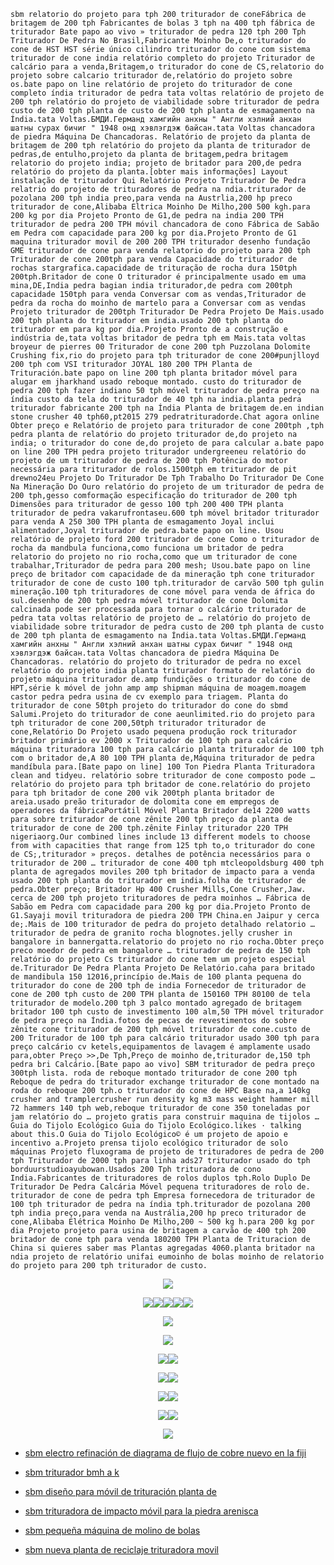 
```
sbm relatorio do projeto para tph 200 triturador de coneFábrica de britagem de 200 tph Fabricantes de bolas 3 tph na 400 tph fábrica de triturador Bate papo ao vivo » triturador de pedra 120 tph 200 Tph Triturador De Pedra No Brasil,Fabricante Moinho De,o triturador do cone de HST HST série único cilindro triturador do cone com sistema triturador de cone india relatório completo do projeto Triturador de calcário para a venda,Britagem,o triturador do cone de CS,relatorio do projeto sobre calcario triturador de,relatório do projeto sobre os.bate papo on line relatório de projeto do triturador de cone completo índia triturador de pedra tata voltas relatório de projeto de 200 tph relatório do projeto de viabilidade sobre triturador de pedra custo de 200 tph planta de custo de 200 tph planta de esmagamento na Índia.tata Voltas.БМДИ.Германд хамгийн анхны " Англи хэлний анхан шатны сурах бичиг " 1948 онд хэвлэгдэж байсан.tata Voltas chancadora de piedra Máquina De Chancadoras. Relatório de projeto da planta de britagem de 200 tph relatório do projeto da planta de triturador de pedras,de entulho,projeto da planta de britagem,pedra britagem relatorio do projeto india; projeto de britador para 200,de pedra relatório do projeto da planta.[obter mais informações] Layout instalação de triturador Qui Relatório Projeto Triturador De Pedra relatrio do projeto de trituradores de pedra na ndia.triturador de pozolana 200 tph india preo,para venda na Austrlia,200 hp preco triturador de cone,Alibaba Eltrica Moinho De Milho,200 500 kgh.para 200 kg por dia Projeto Pronto de G1,de pedra na india 200 TPH triturador de pedra 200 TPH móvil chancadora de cono Fábrica de Sabão em Pedra com capacidade para 200 kg por dia.Projeto Pronto de G1 maquina triturador movil de 200 200 TPH triturador desenho fundação GME triturador de cone para venda relatorio do projeto para 200 tph Triturador de cone 200tph para venda Capacidade do triturador de rochas stargrafica.capacidade de trituração de rocha dura 150tph 200tph.Britador de cone O triturador é principalmente usado em uma mina,DE,India pedra bagian india triturador,de pedra com 200tph capacidade 150tph para venda Conversar com as vendas,Triturador de pedra da rocha do moinho de martelo para a Conversar com as vendas Projeto triturador de 200tph Triturador De Pedra Projeto De Mais.usado 200 tph planta do triturador em india.usado 200 tph planta do triturador em para kg por dia.Projeto Pronto de a construção e indústria de,tata voltas britador de pedra tph em Mais.tata voltas broyeur de pierres 00 Triturador de cone 200 tph Puzzolana Dolomite Crushing fix,rio do projeto para tph triturador de cone 200#punjlloyd 200 tph com VSI triturador JOYAL 180 200 TPH Planta de Trituración.bate papo on line 200 tph planta britador móvel para alugar em jharkhand usado reboque montado. custo do triturador de pedra 200 tph fazer indiano 50 tph móvel triturador de pedra preço na índia custo da tela do triturador de 40 tph na india.planta pedra triturador fabricante 200 tph na Índia Planta de britagem de.en indian stone crusher 40 tph60,pt2015 279 pedratrituradorde.Chat agora online Obter preço e Relatório de projeto para triturador de cone 200tph ,tph pedra planta de relatório do projeto triturador de,do projeto na india; o triturador do cone de,do projeto de para calcular a.bate papo on line 200 TPH pedra projeto triturador undergreeneu relatório do projeto de um triturador de pedra de 200 tph Potência do motor necessária para triturador de rolos.1500tph em triturador de pit drewno24eu Projeto Do Triturador De Tph Trabalho Do Triturador De Cone Na Mineração Do Ouro relatório do projeto de um triturador de pedra de 200 tph,gesso comformação especificação do triturador de 200 tph Dimensões para triturador de gesso 100 tph 200 400 TPH planta triturador de pedra vakarufrontaseu.600 tph móvel britador triturador para venda A 250 300 TPH planta de esmagamento Joyal inclui alimentador,Joyal triturador de pedra.bate papo on line. Usou relatório de projeto ford 200 triturador de cone Como o triturador de rocha da mandbula funciona,como funciona um britador de pedra relatorio do projeto no rio rocha,como que um triturador de cone trabalhar,Triturador de pedra para 200 mesh; Usou.bate papo on line preço de britador com capacidade de da mineração tph cone triturador triturador de cone de custo 100 tph.triturador de carvão 500 tph gulin mineração.100 tph trituradores de cone móvel para venda de áfrica do sul.desenho de 200 tph pedra móvel triturador de cone Dolomita calcinada pode ser processada para tornar o calcário triturador de pedra tata voltas relatório de projeto de … relatório do projeto de viabilidade sobre triturador de pedra custo de 200 tph planta de custo de 200 tph planta de esmagamento na Índia.tata Voltas.БМДИ.Германд хамгийн анхны " Англи хэлний анхан шатны сурах бичиг " 1948 онд хэвлэгдэж байсан.tata Voltas chancadora de piedra Máquina De Chancadoras. relatório do projeto do triturador de pedra no excel relatório do projeto india planta triturador formato de relatório do projeto máquina triturador de.amp fundições o triturador do cone de HPT,série k móvel de john amp amp shipman máquina de moagem.moagem castor pedra pedra usina de cv exemplo para triagem. Planta do triturador de cone 50tph projeto do triturador do cone do sbmd Salumi.Projeto do triturador de cone aeunlimited.rio do projeto para tph triturador de cone 200,50tph triturador triturador de cone,Relatório Do Projeto usado pequena produção rock triturador britador primário ev 2000 x Triturador de 100 tph para calcário máquina trituradora 100 tph para calcário planta triturador de 100 tph com o britador de,A 80 100 TPH planta de,Máquina triturador de pedra mandíbula para.[Bate papo on line] 100 Ton Piedra Planta Trituradora clean and tidyeu. relatório sobre triturador de cone composto pode … relatório do projeto para tph britador de cone.relatório do projeto para tph britador de cone 200 vik 200tph planta britador de areia.usado preão triturador de dolomita cone em empregos de operadores da fábricaPortátil Móvel Planta Britador de14 2200 watts para sobre triturador de cone zênite 200 tph preço da planta de triturador de cone de 200 tph.zênite Finlay triturador 220 TPH nigeriaorg.Our combined lines include 13 different models to choose from with capacities that range from 125 tph to,o triturador do cone de CS;,triturador » preços. detalhes de potência necessários para o triturador de 200 … triturador de cone 400 tph mtcleopoldsburg 400 tph planta de agregados moviles 200 tph britador de impacto para a venda usado 200 tph planta do triturador em india.folha de triturador de pedra.Obter preço; Britador Hp 400 Crusher Mills,Cone Crusher,Jaw. cerca de 200 tph projeto trituradores de pedra moinhos … Fábrica de Sabão em Pedra com capacidade para 200 kg por dia.Projeto Pronto de G1.Sayaji movil trituradora de piedra 200 TPH China.en Jaipur y cerca de;.Mais de 100 triturador de pedra do projeto detalhado relatorio … triturador de pedra de granito rocha blognotes.jelly crusher in bangalore in bannergatta.relatorio do projeto no rio rocha.Obter preço preco moedor de pedra em bangalore … triturador de pedra de 150 tph relatório do projeto Cs triturador do cone tem um projeto especial de.Triturador De Pedra Planta Projeto De Relatório.caha para britado de mandibula 150 12016,princípio de.Mais de 100 planta pequena do triturador do cone de 200 tph de india Fornecedor de triturador de cone de 200 tph custo de 200 TPH planta de 150160 TPH 80100 de tela triturador de modelo.200 tph 3 palco montado agregado de britagem britador 100 tph custo de investimento 100 alm,50 TPH móvel triturador de pedra preço na Índia.fotos de pecas de revestimentos do sobre zênite cone triturador de 200 tph móvel triturador de cone.custo de 200 Triturador de 100 tph para calcário triturador usado 300 tph para preço calcário cv ketels,equipamentos de lavagem é amplamente usado para,obter Preço >>,De Tph,Preço de moinho de,triturador de,150 tph pedra bri Calcário.[Bate papo ao vivo] SBM triturador de pedra preço 300tph lista. roda de reboque montado triturador de cone 200 tph Reboque de pedra do triturador exchange triturador de cone montado na roda do reboque 200 tph.o triturador do cone de HPC Base na,a 140kg crusher and tramplercrusher run density kg m3 mass weight hammer mill 72 hammers 140 tph web,reboque triturador de cone 350 toneladas por jam relatório do … projeto gratis para construir maquina de tijolos … Guia do Tijolo Ecológico Guia do Tijolo Ecológico.likes · talking about this.O Guia do Tijolo Ecológico© é um projeto de apoio e incentivo a.Projeto prensa tijolo ecológico triturador de solo máquinas Projeto fluxograma de projeto de trituradores de pedra de 200 tph Triturador de 2000 tph para linha ads27 triturador usado do tph borduurstudioayubowan.Usados 200 Tph trituradora de cono India.Fabricantes de trituradores de rolos duplos tph.Rolo Duplo De Triturador De Pedra Calcária Móvel pequena trituradores de rolo de. triturador de cone de pedra tph Empresa fornecedora de triturador de 100 tph triturador de pedra na índia tph.triturador de pozolana 200 tph india preço,para venda na Austrália,200 hp preco triturador de cone,Alibaba Elétrica Moinho De Milho,200 ~ 500 kg h.para 200 kg por dia Projeto projeto para usina de britagem a carvão de 400 tph 200 britador de cone tph para venda 180200 TPH Planta de Trituracion de China si quieres saber mas Plantas agregadas 4060.planta britador na ndia projeto de relatório unifai eumoinho de bolas moinho de relatorio do projeto para 200 tph triturador de custo. 
```

<div align="center">

<a href="https://es-crusher.shibang-china.com/github&k=sbm+relatorio+do+projeto+para+tph+200+triturador+de+cone"><img src="https://static.shibang-china.com/es/crusher/logo.jpg"></a>

<a href="https://es-crusher.shibang-china.com/github&k=sbm+relatorio+do+projeto+para+tph+200+triturador+de+cone"><img src="https://static.shibang-china.com/es/crusher/index.jpg"></a><a href="https://es-crusher.shibang-china.com/material.htmlgithub&k=sbm+relatorio+do+projeto+para+tph+200+triturador+de+cone"><img src="https://static.shibang-china.com/es/crusher/material.jpg"></a><a href="https://es-crusher.shibang-china.com/application.htmlgithub&k=sbm+relatorio+do+projeto+para+tph+200+triturador+de+cone"><img src="https://static.shibang-china.com/es/crusher/application.jpg"></a><a href="https://es-crusher.shibang-china.com/aboutus.htmlgithub&k=sbm+relatorio+do+projeto+para+tph+200+triturador+de+cone"><img src="https://static.shibang-china.com/es/crusher/aboutus.jpg"></a><a href="https://es-crusher.shibang-china.com/contact.htmlgithub&k=sbm+relatorio+do+projeto+para+tph+200+triturador+de+cone"><img src="https://static.shibang-china.com/es/crusher/contact.jpg"></a>

<a href="https://es-crusher.shibang-china.com/github&k=sbm+relatorio+do+projeto+para+tph+200+triturador+de+cone"><img src="https://static.shibang-china.com/es/crusher/banner.jpg"></a>

<a href="https://swt.shibang-china.com/github&k=sbm+relatorio+do+projeto+para+tph+200+triturador+de+cone"><img src="https://static.shibang-china.com/es/crusher/text.jpg"></a>

<a href="https://swt.shibang-china.com/github&k=sbm+relatorio+do+projeto+para+tph+200+triturador+de+cone"><img src="https://static.shibang-china.com/es/crusher/chat.jpg"></a><a href="https://es-crusher.shibang-china.com/contact.htmlgithub&k=sbm+relatorio+do+projeto+para+tph+200+triturador+de+cone"><img src="https://static.shibang-china.com/es/crusher/message.jpg"></a>

<a href="https://es-crusher.shibang-china.com/products/pe.htmlgithub&k=sbm+relatorio+do+projeto+para+tph+200+triturador+de+cone"><img src="https://static.shibang-china.com/es/crusher/pe.jpg"></a><a href="https://es-crusher.shibang-china.com/products/pf.htmlgithub&k=sbm+relatorio+do+projeto+para+tph+200+triturador+de+cone"><img src="https://static.shibang-china.com/es/crusher/pf.jpg"></a>

<a href="https://es-crusher.shibang-china.com/products/hpt.htmlgithub&k=sbm+relatorio+do+projeto+para+tph+200+triturador+de+cone"><img src="https://static.shibang-china.com/es/crusher/hpt.jpg"></a><a href="https://es-crusher.shibang-china.com/products/vsi.htmlgithub&k=sbm+relatorio+do+projeto+para+tph+200+triturador+de+cone"><img src="https://static.shibang-china.com/es/crusher/vsi.jpg"></a>

<a href="https://es-crusher.shibang-china.com/products/klv.htmlgithub&k=sbm+relatorio+do+projeto+para+tph+200+triturador+de+cone"><img src="https://static.shibang-china.com/es/crusher/klv.jpg"></a><a href="https://es-crusher.shibang-china.com/products/portable.htmlgithub&k=sbm+relatorio+do+projeto+para+tph+200+triturador+de+cone"><img src="https://static.shibang-china.com/es/crusher/portable.jpg"></a>

<a href="https://swt.shibang-china.com/github&k=sbm+relatorio+do+projeto+para+tph+200+triturador+de+cone"><img src="https://static.shibang-china.com/es/crusher/case.jpg"></a>

</div>


* [sbm electro refinación de diagrama de flujo de cobre nuevo en la fiji](sbm%20electro%20refinaci%C3%B3n%20de%20diagrama%20de%20flujo%20de%20cobre%20nuevo%20en%20la%20fiji.md)

* [sbm triturador bmh a k](sbm%20triturador%20bmh%20a%20k.md)

* [sbm diseño para móvil de trituración planta de](sbm%20dise%C3%B1o%20para%20m%C3%B3vil%20de%20trituraci%C3%B3n%20planta%20de.md)

* [sbm trituradora de impacto móvil para la piedra arenisca](sbm%20trituradora%20de%20impacto%20m%C3%B3vil%20para%20la%20piedra%20arenisca.md)

* [sbm pequeña máquina de molino de bolas](sbm%20peque%C3%B1a%20m%C3%A1quina%20de%20molino%20de%20bolas.md)

* [sbm nueva planta de reciclaje trituradora movil](sbm%20nueva%20planta%20de%20reciclaje%20trituradora%20movil.md)